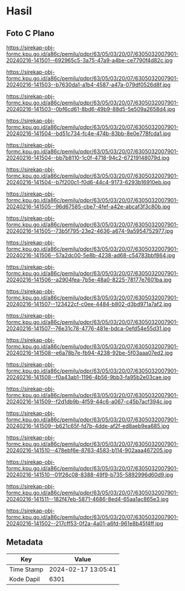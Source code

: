 # Hasil

## Foto C Plano

https://sirekap-obj-formc.kpu.go.id/a86c/pemilu/pdpr/63/05/03/20/07/6305032007901-20240216-141501--692965c5-3a75-47a9-a4be-ce7790f4d82c.jpg

https://sirekap-obj-formc.kpu.go.id/a86c/pemilu/pdpr/63/05/03/20/07/6305032007901-20240216-141503--b7630da1-a1b4-4587-a47a-079df0526d8f.jpg

https://sirekap-obj-formc.kpu.go.id/a86c/pemilu/pdpr/63/05/03/20/07/6305032007901-20240216-141503--0bf6cd61-8bd6-49b9-88d5-5e509a2658d4.jpg

https://sirekap-obj-formc.kpu.go.id/a86c/pemilu/pdpr/63/05/03/20/07/6305032007901-20240216-141504--bd51c734-fc4e-474b-83bb-8e0e778fcda1.jpg

https://sirekap-obj-formc.kpu.go.id/a86c/pemilu/pdpr/63/05/03/20/07/6305032007901-20240216-141504--bb7b8110-1c0f-4718-94c2-67219148079d.jpg

https://sirekap-obj-formc.kpu.go.id/a86c/pemilu/pdpr/63/05/03/20/07/6305032007901-20240216-141504--b7f200c1-f0d6-44c4-9173-6293b16910eb.jpg

https://sirekap-obj-formc.kpu.go.id/a86c/pemilu/pdpr/63/05/03/20/07/6305032007901-20240216-141505--96d67585-cbe7-4fef-a42e-abcaf3f3c80b.jpg

https://sirekap-obj-formc.kpu.go.id/a86c/pemilu/pdpr/63/05/03/20/07/6305032007901-20240216-141505--73b5f795-23e2-4636-a674-9a5954752977.jpg

https://sirekap-obj-formc.kpu.go.id/a86c/pemilu/pdpr/63/05/03/20/07/6305032007901-20240216-141506--57a2dc00-5e8b-4238-ad68-c54783bbf864.jpg

https://sirekap-obj-formc.kpu.go.id/a86c/pemilu/pdpr/63/05/03/20/07/6305032007901-20240216-141506--a2904fea-7b5e-48a0-8225-78177e7601ba.jpg

https://sirekap-obj-formc.kpu.go.id/a86c/pemilu/pdpr/63/05/03/20/07/6305032007901-20240216-141507--123422cf-c0ee-4484-b802-d3bd971a7af2.jpg

https://sirekap-obj-formc.kpu.go.id/a86c/pemilu/pdpr/63/05/03/20/07/6305032007901-20240216-141507--76e31c78-4776-481e-bdca-0efd54e55d31.jpg

https://sirekap-obj-formc.kpu.go.id/a86c/pemilu/pdpr/63/05/03/20/07/6305032007901-20240216-141508--e6a78b7e-fb94-4238-92be-5f03aaa07ed2.jpg

https://sirekap-obj-formc.kpu.go.id/a86c/pemilu/pdpr/63/05/03/20/07/6305032007901-20240216-141508--f0a43ab1-1196-4b56-9bb3-fa95b2e03cae.jpg

https://sirekap-obj-formc.kpu.go.id/a86c/pemilu/pdpr/63/05/03/20/07/6305032007901-20240216-141509--f2d1db9b-4f59-44c6-a067-c45b7acf394c.jpg

https://sirekap-obj-formc.kpu.go.id/a86c/pemilu/pdpr/63/05/03/20/07/6305032007901-20240216-141509--b621c65f-fd7b-4dde-af2f-ed8aeb9ea685.jpg

https://sirekap-obj-formc.kpu.go.id/a86c/pemilu/pdpr/63/05/03/20/07/6305032007901-20240216-141510--478ebf6e-8763-4583-b114-902aaa467205.jpg

https://sirekap-obj-formc.kpu.go.id/a86c/pemilu/pdpr/63/05/03/20/07/6305032007901-20240216-141510--01f26c08-8388-49f9-b735-5892996d60d9.jpg

https://sirekap-obj-formc.kpu.go.id/a86c/pemilu/pdpr/63/05/03/20/07/6305032007901-20240216-141511--182f47eb-5871-4686-8ed4-65aa1ac865e3.jpg

https://sirekap-obj-formc.kpu.go.id/a86c/pemilu/pdpr/63/05/03/20/07/6305032007901-20240216-141502--217cff53-0f2a-4a01-a6fd-961e8b45f4ff.jpg


## Metadata

| Key        | Value               |
| ---------- | ------------------- |
| Time Stamp | 2024-02-17 13:05:41 |
| Kode Dapil | 6301                |




